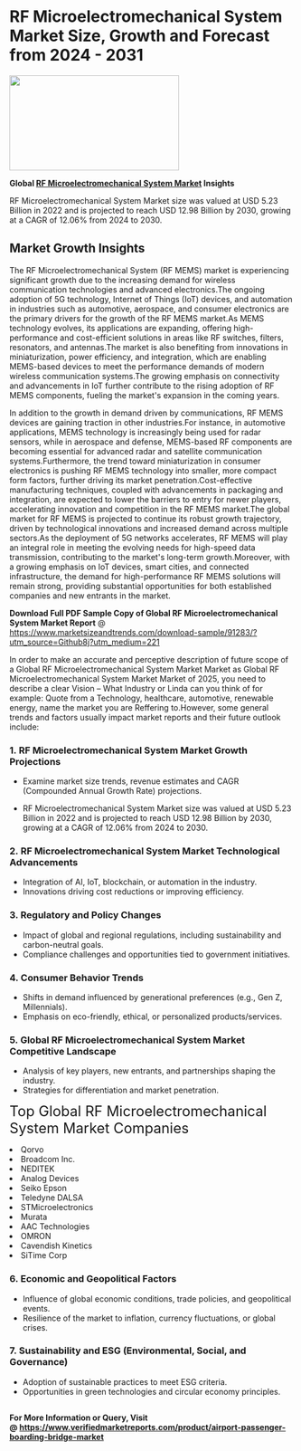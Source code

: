 <H1>RF Microelectromechanical System Market Size, Growth and Forecast from 2024 - 2031</H1><img class="aligncenter size-medium wp-image-584254" src="https://thirdeyenews.in/wp-content/uploads/2024/09/Global-Market-Research-300x168.jpeg" alt="" width="300" height="168" /><p><strong>Global&nbsp;<a href="https://www.marketsizeandtrends.com/download-sample/91283/?utm_source=Github8j?utm_medium=221">RF Microelectromechanical System Market</a> Insights</strong></p><p>RF Microelectromechanical System Market size was valued at USD 5.23 Billion in 2022 and is projected to reach USD 12.98 Billion by 2030, growing at a CAGR of 12.06% from 2024 to 2030.</p><p><h2>Market Growth Insights</h2> <p>The RF Microelectromechanical System (RF MEMS) market is experiencing significant growth due to the increasing demand for wireless communication technologies and advanced electronics.The ongoing adoption of 5G technology, Internet of Things (IoT) devices, and automation in industries such as automotive, aerospace, and consumer electronics are the primary drivers for the growth of the RF MEMS market.As MEMS technology evolves, its applications are expanding, offering high-performance and cost-efficient solutions in areas like RF switches, filters, resonators, and antennas.The market is also benefiting from innovations in miniaturization, power efficiency, and integration, which are enabling MEMS-based devices to meet the performance demands of modern wireless communication systems.The growing emphasis on connectivity and advancements in IoT further contribute to the rising adoption of RF MEMS components, fueling the market's expansion in the coming years.</p> <p>In addition to the growth in demand driven by communications, RF MEMS devices are gaining traction in other industries.For instance, in automotive applications, MEMS technology is increasingly being used for radar sensors, while in aerospace and defense, MEMS-based RF components are becoming essential for advanced radar and satellite communication systems.Furthermore, the trend toward miniaturization in consumer electronics is pushing RF MEMS technology into smaller, more compact form factors, further driving its market penetration.Cost-effective manufacturing techniques, coupled with advancements in packaging and integration, are expected to lower the barriers to entry for newer players, accelerating innovation and competition in the RF MEMS market.The global market for RF MEMS is projected to continue its robust growth trajectory, driven by technological innovations and increased demand across multiple sectors.As the deployment of 5G networks accelerates, RF MEMS will play an integral role in meeting the evolving needs for high-speed data transmission, contributing to the market's long-term growth.Moreover, with a growing emphasis on IoT devices, smart cities, and connected infrastructure, the demand for high-performance RF MEMS solutions will remain strong, providing substantial opportunities for both established companies and new entrants in the market.</p> <p><span class=""><strong>Download Full PDF Sample Copy of Global RF Microelectromechanical System Market Report</strong> @ <a href="https://www.marketsizeandtrends.com/download-sample/91283/?utm_source=Github8j?utm_medium=221" target="_blank">https://www.marketsizeandtrends.com/download-sample/91283/?utm_source=Github8j?utm_medium=221</a></span></p><p>In order to make an accurate and perceptive description of future scope of a Global&nbsp;RF Microelectromechanical System Market Market as Global&nbsp;RF Microelectromechanical System Market Market of 2025, you need to describe a clear Vision &ndash; What Industry or Linda can you think of for example: Quote from a Technology, healthcare, automotive, renewable energy, name the market you are Reffering to.However, some general trends and factors usually impact market reports and their future outlook include:</p><h3>1.&nbsp;<strong>RF Microelectromechanical System Market Growth Projections</strong></h3><ul><li>Examine market size trends, revenue estimates and CAGR (Compounded Annual Growth Rate) projections.</li><li><p>RF Microelectromechanical System Market size was valued at USD 5.23 Billion in 2022 and is projected to reach USD 12.98 Billion by 2030, growing at a CAGR of 12.06% from 2024 to 2030.</p></li></ul><h3>2.&nbsp;<strong>RF Microelectromechanical System Market Technological Advancements</strong></h3><ul><li>Integration of AI, IoT, blockchain, or automation in the industry.</li><li>Innovations driving cost reductions or improving efficiency.</li></ul><h3>3.&nbsp;<strong>Regulatory and Policy Changes</strong></h3><ul><li>Impact of global and regional regulations, including sustainability and carbon-neutral goals.</li><li>Compliance challenges and opportunities tied to government initiatives.</li></ul><h3>4.&nbsp;<strong>Consumer Behavior Trends</strong></h3><ul><li>Shifts in demand influenced by generational preferences (e.g., Gen Z, Millennials).</li><li>Emphasis on eco-friendly, ethical, or personalized products/services.</li></ul><h3>5.&nbsp;<strong>Global RF Microelectromechanical System Market Competitive Landscape</strong></h3><ul><li>Analysis of key players, new entrants, and partnerships shaping the industry.</li><li>Strategies for differentiation and market penetration.</li></ul><p data-pm-slice="1 1 []"><span style="color: inherit; font-family: inherit; font-size: 25px;">Top Global RF Microelectromechanical System Market Companies</span></p><div class="" data-test-id=""><p><li>Qorvo</li><li> Broadcom Inc.</li><li> NEDITEK</li><li> Analog Devices</li><li> Seiko Epson</li><li> Teledyne DALSA</li><li> STMicroelectronics</li><li> Murata</li><li> AAC Technologies</li><li> OMRON</li><li> Cavendish Kinetics</li><li> SiTime Corp</li></p></div><h3>6.&nbsp;<strong>Economic and Geopolitical Factors</strong></h3><ul><li>Influence of global economic conditions, trade policies, and geopolitical events.</li><li>Resilience of the market to inflation, currency fluctuations, or global crises.</li></ul><h3>7.&nbsp;<strong>Sustainability and ESG (Environmental, Social, and Governance)</strong></h3><ul><li>Adoption of sustainable practices to meet ESG criteria.</li><li>Opportunities in green technologies and circular economy principles.</li></ul><h2><strong style="font-size: 14px;">For More Information or Query, Visit @&nbsp;</strong><a style="background-color: #ffffff; font-size: 14px;" href="https://www.marketsizeandtrends.com/report/rf-microelectromechanical-system-market/" target="_blank">https://www.verifiedmarketreports.com/product/airport-passenger-boarding-bridge-market</a></h2>